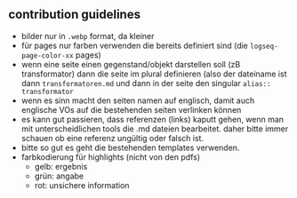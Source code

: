 ## contribution guidelines
- bilder nur in `.webp` format, da kleiner  
- für pages nur farben verwenden die bereits definiert sind (die `logseq-page-color-xx` pages)
- wenn eine seite einen gegenstand/objekt darstellen soll (zB transformator) dann die seite im plural definieren (also der dateiname ist dann `transformatoren.md` und dann in der seite den singular `alias:: transformator`
- wenn es sinn macht den seiten namen auf englisch, damit auch englische VOs auf die bestehenden seiten verlinken können
- es kann gut passieren, dass referenzen (links) kaputt gehen, wenn man mit unterscheidlichen tools die .md dateien bearbeitet. daher bitte immer schauen ob eine referenz ungültig oder falsch ist.
- bitte so gut es geht die bestehenden templates verwenden. 
- farbkodierung für highlights (nicht von den pdfs)
  - gelb: ergebnis
  - grün: angabe
  - rot: unsichere information
  
